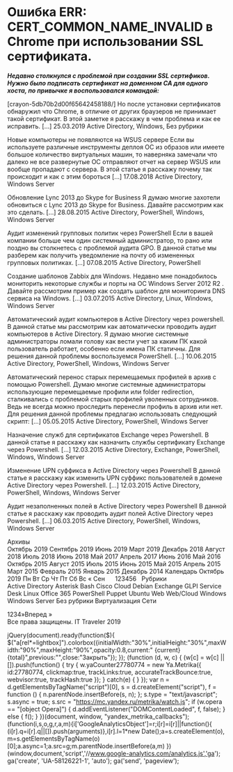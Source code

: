 #  Ошибка ERR: CERT_COMMON_NAME_INVALID в Chrome при использовании SSL сертификата.   
***Недавно столкнулся с проблемой при создании SSL сертификов. Нужно было подписать сертификат на доменном CA для одного хоста, по привычке я воспользовался командой:***

[crayon-5db70b2d00f65642458188/]
Но после установки сертификатов обнаружил что Chrome, в отличие от других браузеров не принимает такой сертификат. В этой заметке я расскажу в чем проблема и как ее исправить.
 [...] 
 25.03.2019 
 Active Directory, Windows, Без рубрики 
        
	
 
 Новые компьютеры не появляются на WSUS сервере 
Если вы используете различные инструменты деплоя ОС из образов или имеете большое количество виртуальных машин, то наверняка замечали что далеко не все развернутые ОС отправляют отчет на сервер WSUS или вообще пропадают с сервера.
В этой статье я расскажу почему так происходит и как с этим бороться [...] 
 17.08.2018 
 Active Directory, Windows Server 
        
	
 
 Обновление Lync 2013 до Skype for Business 
Я думаю многие захотели обновиться с Lync 2013 до Skype for Business. Давайте рассмотрим как это сделать.
 [...] 
 28.08.2015 
 Active Directory, PowerShell, Windows, Windows Server 
        
	
 
 Аудит изменений групповых политик через PowerShell 
Если в вашей компании больше чем один системный администратор, то рано или поздно вы столкнетесь с проблемой аудита GPO.
В данной статье мы разберем как получить уведомление на почту об измененных групповых политиках. [...] 
 07.08.2015 
 Active Directory, PowerShell 
        
	
 
 Создание шаблонов Zabbix для Windows. 
Недавно мне понадобилось мониторить некоторые службы и порты на ОС Windows Server 2012 R2 .
Давайте рассмотрим пример как создать шаблон для мониторинга DNS сервиса на Windows. [...] 
 03.07.2015 
 Active Directory, Linux, Windows, Windows Server 
        
	
 
 Автоматический аудит компьютеров в Active Directory через powershell. 
В данной статье мы рассмотрим как автоматически проводить аудит компьютеров в Active Directory.
Я думаю многие системные администраторы ломали голову как вести учет за каким ПК какой пользователь работает, особенно если имена ПК статичны.
Для решения данной проблемы воспользуемся PowerShell. [...] 
 10.06.2015 
 Active Directory, PowerShell, Windows, Windows Server 
        
	
 
 Автоматический перенос старых перемещаемых профилей в архив с помощью Powershell. 
Думаю многие системные администраторы использующие перемещаемые профили или folder redirection, сталкивались с проблемой старых профилей уволенных сотрудников.
Ведь не всегда можно проследить перенесли профиль в архив или нет.
Для решения данной проблемы предлагаю использовать следующий скрипт: [...] 
 05.05.2015 
 Active Directory, PowerShell, Windows Server 
        
	
 
 Назначение служб для сертификатов Exchange через Powershell. 
В данной статье я расскажу как назначить службы сертификату Exchange через Powershell. [...] 
 12.03.2015 
 Active Directory, Exchange, PowerShell, Windows, Windows Server 
        
	
 
 Изменение UPN суффикса в Active Directory через Powershell 
В данной статье я расскажу как изменить UPN суффикс пользователей в домене Active Directory через Powershell. [...] 
 12.03.2015 
 Active Directory, PowerShell, Windows, Windows Server 
        
	
 
 Аудит незаполненных полей в Active Directory через Powershell 
В данной статье я расскажу как проводить аудит полей Active Directory через Powershell. [...] 
 06.03.2015 
 Active Directory, PowerShell, Windows, Windows Server 
        
Архивы		
Октябрь 2019
Сентябрь 2019
Июнь 2019
Март 2019
Декабрь 2018
Август 2018
Июль 2018
Июнь 2018
Май 2017
Апрель 2017
Июнь 2016
Май 2016
Октябрь 2015
Август 2015
Июль 2015
Июнь 2015
Май 2015
Апрель 2015
Март 2015
Февраль 2015
Январь 2015
Декабрь 2014
Календарь
Октябрь 2019
Пн
Вт
Ср
Чт
Пт
Сб
Вс
&laquo; Сен
&nbsp;
&nbsp;
&nbsp;123456
&nbsp;
Рубрики		
Active Directory
Asterisk
Bash
Cisco
Cloud
Debian
Exchange
GLPI Service Desk
Linux
Office 365
PowerShell
Puppet
Ubuntu
Web
Web/Cloud
Windows
Windows Server
Без рубрики
Виртуализация
Сети
                 
1234»Вперед »  
Все права защищены. IT Traveler 2019 
                            
jQuery(document).ready(function($){
$("a[rel*=lightbox]").colorbox({initialWidth:"30%",initialHeight:"30%",maxWidth:"90%",maxHeight:"90%",opacity:0.8,current:" {current}  {total}",previous:"",close:"Закрыть"});
});
(function (d, w, c) {
(w[c] = w[c] || []).push(function() {
try {
w.yaCounter27780774 = new Ya.Metrika({
id:27780774,
clickmap:true,
trackLinks:true,
accurateTrackBounce:true,
webvisor:true,
trackHash:true
});
} catch(e) { }
});
var n = d.getElementsByTagName("script")[0],
s = d.createElement("script"),
f = function () { n.parentNode.insertBefore(s, n); };
s.type = "text/javascript";
s.async = true;
s.src = "https://mc.yandex.ru/metrika/watch.js";
if (w.opera == "[object Opera]") {
d.addEventListener("DOMContentLoaded", f, false);
} else { f(); }
})(document, window, "yandex_metrika_callbacks");
(function(i,s,o,g,r,a,m){i['GoogleAnalyticsObject']=r;i[r]=i[r]||function(){
(i[r].q=i[r].q||[]).push(arguments)},i[r].l=1*new Date();a=s.createElement(o),
m=s.getElementsByTagName(o)[0];a.async=1;a.src=g;m.parentNode.insertBefore(a,m)
})(window,document,'script','//www.google-analytics.com/analytics.js','ga');
ga('create', 'UA-58126221-1', 'auto');
ga('send', 'pageview');

